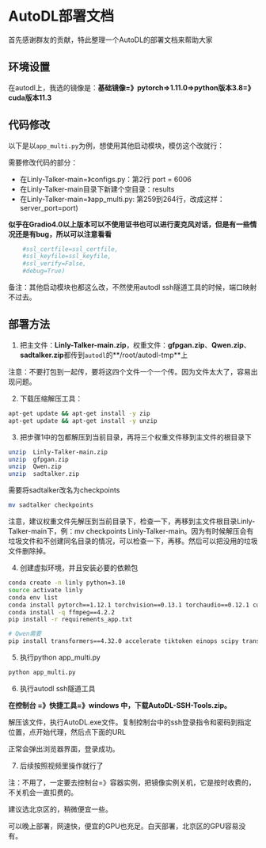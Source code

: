 # AutoDL部署文档

首先感谢群友的贡献，特此整理一个AutoDL的部署文档来帮助大家



## 环境设置

在autodl上，我选的镜像是：**基础镜像=》pytorch=>1.11.0=>python版本3.8=》cuda版本11.3**



## 代码修改

以下是以`app_multi.py`为例，想使用其他启动模块，模仿这个改就行：

需要修改代码的部分：

- 在Linly-Talker-main=》configs.py：第2行 port = 6006
- 在Linly-Talker-main目录下新建个空目录：results
- 在Linly-Talker-main=》app_multi.py: 第259到264行，改成这样：server_port=port)

**似乎在Gradio4.0以上版本可以不使用证书也可以进行麦克风对话，但是有一些情况还是有bug，所以可以注意看看**

```bash
    #ssl_certfile=ssl_certfile,
    #ssl_keyfile=ssl_keyfile,
    #ssl_verify=False,                
    #debug=True)
```

备注：其他启动模块也都这么改，不然使用autodl ssh隧道工具的时候，端口映射不过去。



## 部署方法

1. 把主文件：**Linly-Talker-main.zip**，权重文件：**gfpgan.zip**、**Qwen.zip**、**sadtalker.zip**都传到`autodl`的**/root/autodl-tmp**上

注意：不要打包到一起传，要将这四个文件一个一个传。因为文件太大了，容易出现问题。

2. 下载压缩解压工具：

```bash
apt-get update && apt-get install -y zip
apt-get update && apt-get install -y unzip
```

3. 把步骤1中的包都解压到当前目录，再将三个权重文件移到主文件的根目录下

```bash
unzip  Linly-Talker-main.zip
unzip  gfpgan.zip
unzip  Qwen.zip
unzip  sadtalker.zip
```

需要将sadtalker改名为checkpoints

```bash
mv sadtalker checkpoints
```

注意，建议权重文件先解压到当前目录下，检查一下，再移到主文件根目录Linly-Talker-main下，例：mv checkpoints Linly-Talker-main。因为有时候解压会有垃圾文件和不创建同名目录的情况，可以检查一下，再移。然后可以把没用的垃圾文件删除掉。

4. 创建虚拟环境，并且安装必要的依赖包

```bash
conda create -n linly python=3.10
source activate linly
conda env list
conda install pytorch==1.12.1 torchvision==0.13.1 torchaudio==0.12.1 cudatoolkit=11.3 -c pytorch
conda install -q ffmpeg==4.2.2
pip install -r requirements_app.txt

# Qwen需要
pip install transformers==4.32.0 accelerate tiktoken einops scipy transformers_stream_generator==0.0.4 peft deepspeed
```

5. 执行python app_multi.py

```bash
python app_multi.py
```

6. 执行autodl ssh隧道工具

**在控制台 =》快捷工具=》windows 中，下载AutoDL-SSH-Tools.zip。**

解压该文件，执行AutoDL.exe文件。复制控制台中的ssh登录指令和密码到指定位置，点开始代理，然后点下面的URL

正常会弹出浏览器界面，登录成功。

7. 后续按照视频里操作就行了

注：不用了，一定要去控制台=》容器实例，把镜像实例关机，它是按时收费的，不关机会一直扣费的。

建议选北京区的，稍微便宜一些。

可以晚上部署，网速快，便宜的GPU也充足。白天部署，北京区的GPU容易没有。